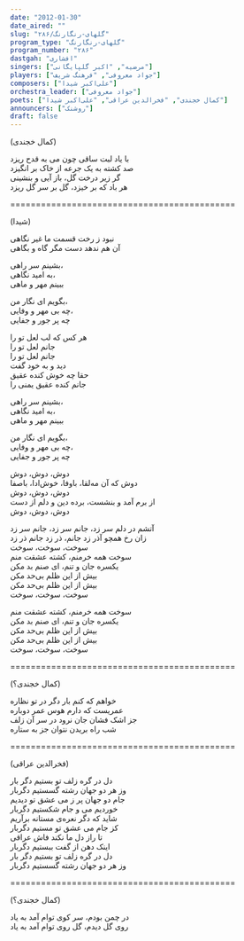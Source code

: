 ```yaml
---
date: "2012-01-30"
date_aired: ""
slug: "گلهای-رنگارنگ/۲۸۶"
program_type: "گلهای-رنگارنگ"
program_number: "۲۸۶"
dastgah: "افشاری"
singers: ["مرضیه", "اکبر گلپایگانی"]
players: ["جواد معروفی", "فرهنگ شریف"]
composers: ["علی‌اکبر شیدا"]
orchestra_leader: ["جواد معروفی"]
poets: ["کمال خجندی", "فخرالدین عراقی", "علی‌اکبر شیدا"]
announcers: ["روشنک"]
draft: false
---
```


(کمال خجندی)  

با یاد لبت ساقی چون می به قدح ریزد  
صد کشته به یک جرعه از خاک بر انگیزد  
گر زیر درخت گل، باز آیی و بنشینی  
هر باد که بر خیزد، گل بر سر گل ریزد  

============================================  

(شیدا)  

نبود ز رخت قسمت ما غیر نگاهی  
آن هم ندهد دست مگر گاه و بگاهی  

بشینم سر راهی،  
به امید نگاهی،  
ببینم مهر و ماهی  

بگویم ای نگار من،  
چه بی مهر و وفایی،  
چه پر جور و جفایی  

هر کس که لب لعل تو را  
جانم لعل تو را  
جانم لعل تو را  
دید و به خود گفت  
حقا چه خوش کنده عقیق  
جانم کنده عقیق یمنی را  

بشینم سر راهی،  
به امید نگاهی،  
ببینم مهر و ماهی  

بگویم ای نگار من،  
چه بی مهر و وفایی،  
چه پر جور و جفایی  

دوش، دوش، دوش  
دوش که آن مه‌لقا، باوفا، خوش‌ادا، باصفا  
دوش، دوش، دوش  
از برم آمد و بنشست، برده دین و دلم از دست  
دوش، دوش، دوش  

آتشم در دلم سر زد، جانم سر زد، جانم سر زد  
زان رخ همچو آذر زد جانم، ذر زد جانم ذر زد  
سوخت، سوخت، سوخت  
سوخت همه خرمنم، کشته عشقت منم  
یکسره جان و تنم، ای صنم بد مکن  
بیش از این ظلم بی‌حد مکن  
بیش از این ظلم بی‌حد مکن  
سوخت، سوخت، سوخت  

سوخت همه خرمنم، کشته عشقت منم  
یکسره جان و تنم، ای صنم بد مکن  
بیش از این ظلم بی‌حد مکن  
بیش از این ظلم بی‌حد مکن  
سوخت، سوخت، سوخت  

============================================  

(کمال خجندی؟)  

خواهم که کنم بار دگر در تو نظاره  
عمریست که دارم هوس عمر دوباره  
جز اشک فشان جان نرود در سر آن زلف  
شب راه بریدن نتوان جز به ستاره  

============================================  

(فخرالدین عراقی)  

دل در گره زلف تو بستیم دگر بار  
وز هر دو جهان رشته گسستیم دگربار  
جام دو جهان پر ز می عشق تو دیدیم  
خوردیم می و جام شکستیم دگربار  
شاید که دگر نعره‌ی مستانه برآریم  
کز جام می عشق تو مستیم دگربار  
تا راز دل ما نکند فاش عراقی  
اینک دهن از گفت ببستیم دگربار  
دل در گره زلف تو بستیم دگر بار  
وز هر دو جهان رشته گسستیم دگربار  

============================================  

(کمال خجندی؟)  

در چمن بودم، سر کوی توام آمد به یاد  
روی گل دیدم، گل روی توام آمد به یاد  
